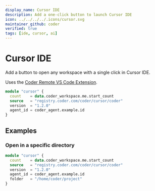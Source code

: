 ```yaml
---
display_name: Cursor IDE
description: Add a one-click button to launch Cursor IDE
icon: ../../../../.icons/cursor.svg
maintainer_github: coder
verified: true
tags: [ide, cursor, ai]
---
```


# Cursor IDE

Add a button to open any workspace with a single click in Cursor IDE.

Uses the [Coder Remote VS Code Extension](https://github.com/coder/vscode-coder).

```tf
module "cursor" {
  count    = data.coder_workspace.me.start_count
  source   = "registry.coder.com/coder/cursor/coder"
  version  = "1.2.0"
  agent_id = coder_agent.example.id
}
```

## Examples

### Open in a specific directory

```tf
module "cursor" {
  count    = data.coder_workspace.me.start_count
  source   = "registry.coder.com/coder/cursor/coder"
  version  = "1.2.0"
  agent_id = coder_agent.example.id
  folder   = "/home/coder/project"
}
```
